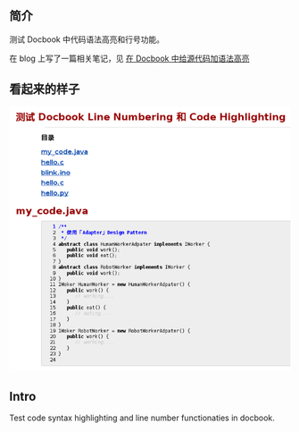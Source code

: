 ## 简介

测试 Docbook 中代码语法高亮和行号功能。

在 blog 上写了一篇相关笔记，见 [在 Docbook 中给源代码加语法高亮](https://atommann-long.blogspot.jp/2017/10/docbook.html)

## 看起来的样子

![image](https://github.com/atommann/syntax-highlighting-line-no-test-docbook/blob/master/screenshot.png)

## Intro

Test code syntax highlighting and line number functionaties in docbook.

